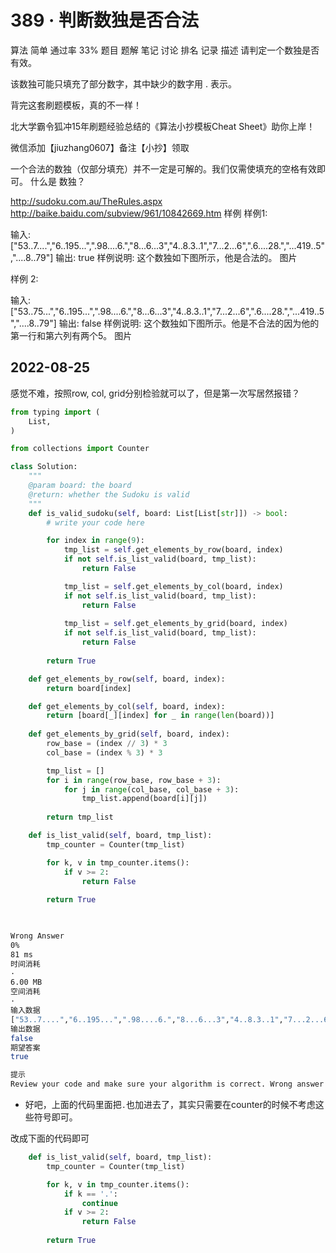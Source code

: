 # 389 · 判断数独是否合法
算法
简单
通过率
33%
题目
题解
笔记
讨论
排名
记录
描述
请判定一个数独是否有效。

该数独可能只填充了部分数字，其中缺少的数字用 . 表示。

背完这套刷题模板，真的不一样！

北大学霸令狐冲15年刷题经验总结的《算法小抄模板Cheat Sheet》助你上岸！

微信添加【jiuzhang0607】备注【小抄】领取


一个合法的数独（仅部分填充）并不一定是可解的。我们仅需使填充的空格有效即可。
什么是 数独？

http://sudoku.com.au/TheRules.aspx
http://baike.baidu.com/subview/961/10842669.htm
样例
样例1:

输入:
["53..7....","6..195...",".98....6.","8...6...3","4..8.3..1","7...2...6",".6....28.","...419..5","....8..79"]
输出: true
样例说明: 
这个数独如下图所示，他是合法的。
图片

样例 2:

输入:
["53..75...","6..195...",".98....6.","8...6...3","4..8.3..1","7...2...6",".6....28.","...419..5","....8..79"]
输出: false
样例说明: 
这个数独如下图所示。他是不合法的因为他的第一行和第六列有两个5。
图片

## 2022-08-25
感觉不难，按照row, col, grid分别检验就可以了，但是第一次写居然报错？

```python
from typing import (
    List,
)

from collections import Counter

class Solution:
    """
    @param board: the board
    @return: whether the Sudoku is valid
    """
    def is_valid_sudoku(self, board: List[List[str]]) -> bool:
        # write your code here

        for index in range(9):
            tmp_list = self.get_elements_by_row(board, index)
            if not self.is_list_valid(board, tmp_list):
                return False

            tmp_list = self.get_elements_by_col(board, index)
            if not self.is_list_valid(board, tmp_list):
                return False
 
            tmp_list = self.get_elements_by_grid(board, index)
            if not self.is_list_valid(board, tmp_list):
                return False
 
        return True

    def get_elements_by_row(self, board, index):
        return board[index]

    def get_elements_by_col(self, board, index):
        return [board[_][index] for _ in range(len(board))]
    
    def get_elements_by_grid(self, board, index):
        row_base = (index // 3) * 3
        col_base = (index % 3) * 3

        tmp_list = []
        for i in range(row_base, row_base + 3):
            for j in range(col_base, col_base + 3):
                tmp_list.append(board[i][j])
        
        return tmp_list

    def is_list_valid(self, board, tmp_list):
        tmp_counter = Counter(tmp_list)

        for k, v in tmp_counter.items():
            if v >= 2:
                return False
        
        return True

        

```
```bash
Wrong Answer
0%
81 ms
时间消耗
·
6.00 MB
空间消耗
·
输入数据
["53..7....","6..195...",".98....6.","8...6...3","4..8.3..1","7...2...6",".6....28.","...419..5","....8..79"]
输出数据
false
期望答案
true

提示
Review your code and make sure your algorithm is correct. Wrong answer usually caused by typos if your algorithm is correct.
```

+ 好吧，上面的代码里面把`.`也加进去了，其实只需要在counter的时候不考虑这些符号即可。

改成下面的代码即可

```python
    def is_list_valid(self, board, tmp_list):
        tmp_counter = Counter(tmp_list)

        for k, v in tmp_counter.items():
            if k == '.':
                continue
            if v >= 2:
                return False
        
        return True
```